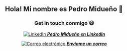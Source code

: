 <div align="center">

## Hola! Mi nombre es Pedro Midueño 👋 

### Get in touch conmigo 😄
 
<a target='_blank' rel="noreferrer" href="https://www.linkedin.com/in/pedromidueno/"> <img src="https://cdn-icons-png.flaticon.com/16/3536/3536505.png" alt="LinkedIn" /> <strong><i>Pedro Midueño en LinkedIn</i></strong> </a> 

<a target='_blank' rel="noreferrer" href="mailto:pedromidueno.dev@gmail.com"> <img src="https://cdn-icons-png.flaticon.com/16/732/732200.png" alt="Correo electrónico" /> <strong><i>Envíame un correo</i></strong></a> 
</div>    
